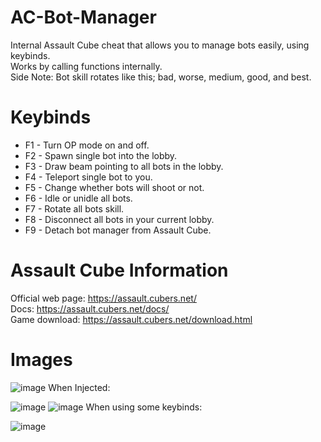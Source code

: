 # AC-Bot-Manager
Internal Assault Cube cheat that allows you to manage bots easily, using keybinds.                                                                        
Works by calling functions internally.                                       
Side Note: Bot skill rotates like this; bad, worse, medium, good, and best.

# Keybinds
+ F1 - Turn OP mode on and off.
+ F2 - Spawn single bot into the lobby.
+ F3 - Draw beam pointing to all bots in the lobby.
+ F4 - Teleport single bot to you.
+ F5 - Change whether bots will shoot or not.
+ F6 - Idle or unidle all bots.
+ F7 - Rotate all bots skill.
+ F8 - Disconnect all bots in your current lobby.
+ F9 - Detach bot manager from Assault Cube.

# Assault Cube Information
Official web page: https://assault.cubers.net/                                                                                                                 
Docs: https://assault.cubers.net/docs/                                                                                                                         
Game download: https://assault.cubers.net/download.html

# Images
![image](https://user-images.githubusercontent.com/75084509/127054610-7013dd30-3442-446a-acdd-8f04f1ddc6a5.png)
When Injected:                                                                                                                                                  

![image](https://user-images.githubusercontent.com/75084509/127055094-a040eb41-b7a0-474c-ac16-d04a093b4615.png)
![image](https://user-images.githubusercontent.com/75084509/127413421-f221cd75-434b-4e09-a8e2-538d8b991d3a.png)
When using some keybinds:                                                                                                                                       

![image](https://user-images.githubusercontent.com/75084509/127055260-37ec9570-2ea4-49b4-81da-d3e4e2319061.png)
